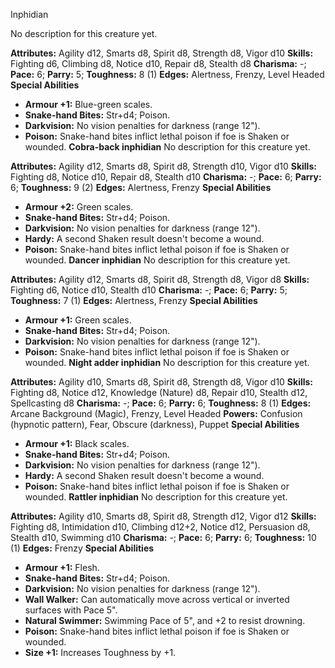 Inphidian

No description for this creature yet.

**Attributes:** Agility d12, Smarts d8, Spirit d8, Strength d8, Vigor
d10
**Skills:** Fighting d6, Climbing d8, Notice d10, Repair d8, Stealth d8
**Charisma:** -; **Pace:** 6; **Parry:** 5; **Toughness:** 8 (1)
**Edges:** Alertness, Frenzy, Level Headed
**Special Abilities**
- **Armour +1:** Blue-green scales.
- **Snake-hand Bites:** Str+d4; Poison.
- **Darkvision:** No vision penalties for darkness (range 12").
- **Poison:** Snake-hand bites inflict lethal poison if foe is Shaken or
wounded.
**Cobra-back inphidian**
No description for this creature yet.

**Attributes:** Agility d12, Smarts d8, Spirit d8, Strength d10, Vigor
d10
**Skills:** Fighting d8, Notice d10, Repair d8, Stealth d10
**Charisma:** -; **Pace:** 6; **Parry:** 6; **Toughness:** 9 (2)
**Edges:** Alertness, Frenzy
**Special Abilities**
- **Armour +2:** Green scales.
- **Snake-hand Bites:** Str+d4; Poison.
- **Darkvision:** No vision penalties for darkness (range 12").
- **Hardy:** A second Shaken result doesn't become a wound.
- **Poison:** Snake-hand bites inflict lethal poison if foe is Shaken or
wounded.
**Dancer inphidian**
No description for this creature yet.

**Attributes:** Agility d12, Smarts d8, Spirit d8, Strength d8, Vigor
d8
**Skills:** Fighting d6, Notice d10, Stealth d10
**Charisma:** -; **Pace:** 6; **Parry:** 5; **Toughness:** 7 (1)
**Edges:** Alertness, Frenzy
**Special Abilities**
- **Armour +1:** Green scales.
- **Snake-hand Bites:** Str+d4; Poison.
- **Darkvision:** No vision penalties for darkness (range 12").
- **Poison:** Snake-hand bites inflict lethal poison if foe is Shaken or
wounded.
**Night adder inphidian**
No description for this creature yet.

**Attributes:** Agility d10, Smarts d8, Spirit d8, Strength d8, Vigor
d10
**Skills:** Fighting d8, Notice d12, Knowledge (Nature) d8, Repair d10,
Stealth d12, Spellcasting d8
**Charisma:** -; **Pace:** 6; **Parry:** 6; **Toughness:** 8 (1)
**Edges:** Arcane Background (Magic), Frenzy, Level Headed
**Powers:** Confusion (hypnotic pattern), Fear, Obscure (darkness),
Puppet
**Special Abilities**
- **Armour +1:** Black scales.
- **Snake-hand Bites:** Str+d4; Poison.
- **Darkvision:** No vision penalties for darkness (range 12").
- **Hardy:** A second Shaken result doesn't become a wound.
- **Poison:** Snake-hand bites inflict lethal poison if foe is Shaken or
wounded.
**Rattler inphidian**
No description for this creature yet.

**Attributes:** Agility d10, Smarts d8, Spirit d8, Strength d12, Vigor
d12
**Skills:** Fighting d8, Intimidation d10, Climbing d12+2, Notice d12,
Persuasion d8, Stealth d10, Swimming d10
**Charisma:** -; **Pace:** 6; **Parry:** 6; **Toughness:** 10 (1)
**Edges:** Frenzy
**Special Abilities**
- **Armour +1:** Flesh.
- **Snake-hand Bites:** Str+d4; Poison.
- **Darkvision:** No vision penalties for darkness (range 12").
- **Wall Walker:** Can automatically move across vertical or inverted
surfaces with Pace 5".
- **Natural Swimmer:** Swimming Pace of 5", and +2 to resist drowning.
- **Poison:** Snake-hand bites inflict lethal poison if foe is Shaken or
wounded.
- **Size +1:** Increases Toughness by +1.

